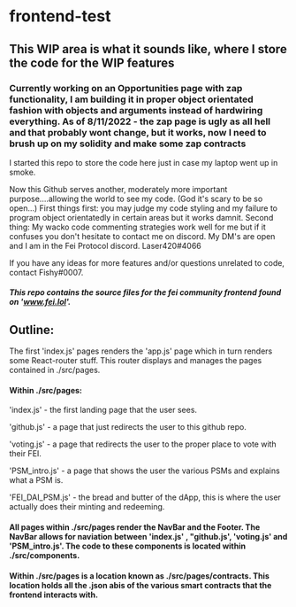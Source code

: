 # frontend-test

## This WIP area is what it sounds like, where I store the code for the WIP features
### Currently working on an Opportunities page with zap functionality, I am building it in proper object orientated fashion with objects and arguments instead of hardwiring everything. As of 8/11/2022 - the zap page is ugly as all hell and that probably wont change, but it works, now I need to brush up on my solidity and make some zap contracts

I started this repo to store the code here just in case my laptop went up in smoke.

Now this Github serves another, moderately more important purpose....allowing the world to see my code. (God it's scary to be so open...)
First things first: you may judge my code styling and my failure to program object orientatedly in certain areas but it works damnit. 
Second thing: My wacko code commenting strategies work well for me but if it confuses you don't hesitate to contact me on discord. My DM's are open and I am in the Fei Protocol discord. Laser420#4066

If you have any ideas for more features and/or questions unrelated to code, contact Fishy#0007.


##### This repo contains the source files for the fei community frontend found on 'www.fei.lol'.

## Outline:

The first 'index.js' pages renders the 'app.js' page which in turn renders some React-router stuff. This router displays and manages the pages contained in ./src/pages.

#### Within ./src/pages:

'index.js' - the first landing page that the user sees.

'github.js' - a page that just redirects the user to this github repo.

'voting.js' - a page that redirects the user to the proper place to vote with their FEI.

'PSM_intro.js' - a page that shows the user the various PSMs and explains what a PSM is.

'FEI_DAI_PSM.js' - the bread and butter of the dApp, this is where the user actually does their minting and redeeming.
 
#### All pages within ./src/pages render the NavBar and the Footer. The NavBar allows for naviation between 'index.js' , "github.js', 'voting.js' and 'PSM_intro.js'. The code to these components is located within ./src/components. 
 
 #### Within ./src/pages is a location known as ./src/pages/contracts. This location holds all the .json abis of the various smart contracts that the frontend interacts with.


